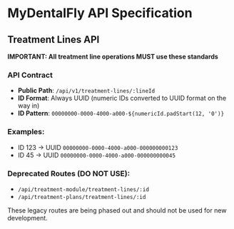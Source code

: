 # MyDentalFly API Specification

## Treatment Lines API

**IMPORTANT: All treatment line operations MUST use these standards**

### API Contract

- **Public Path**: `/api/v1/treatment-lines/:lineId`
- **ID Format**: Always UUID (numeric IDs converted to UUID format on the way in)
- **ID Pattern**: `00000000-0000-4000-a000-${numericId.padStart(12, '0')}`

### Examples:
- ID 123 → UUID `00000000-0000-4000-a000-000000000123`
- ID 45 → UUID `00000000-0000-4000-a000-000000000045`

### Deprecated Routes (DO NOT USE):
- `/api/treatment-module/treatment-lines/:id` 
- `/api/treatment-plans/treatment-lines/:id`

These legacy routes are being phased out and should not be used for new development.